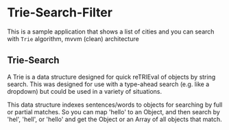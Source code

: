 # Trie-Search-Filter

This is a sample application that shows a list of cities and you can search with `Trie` algorithm, mvvm (clean) architecture

## Trie-Search

A Trie is a data structure designed for quick reTRIEval of objects by string search. This was designed for use with a type-ahead search (e.g. like a dropdown) but could be used in a variety of situations.

This data structure indexes sentences/words to objects for searching by full or partial matches. So you can map 'hello' to an Object, and then search by 'hel', 'hell', or 'hello' and get the Object or an Array of all objects that match.


